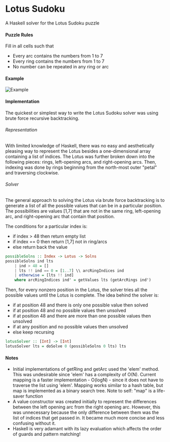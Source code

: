 # Lotus Sudoku
A Haskell solver for the Lotus Sudoku puzzle

#### Puzzle Rules
Fill in all cells such that
* Every arc contains the numbers from 1 to 7
* Every ring contains the numbers from 1 to 7
* No number can be repeated in any ring or arc

#### Example
![Example](https://cloud.githubusercontent.com/assets/10108593/14727426/5fddf394-07f0-11e6-9fa3-1d3b132627d9.JPG)

#### Implementation
The quickest or simplest way to write the Lotus Sudoku solver was using brute force recursive backtracking.

###### Representation
With limited knowledge of Haskell, there was no easy and aesthetically pleasing way to represent the Lotus besides a one-dimensional array containing a list of indices. The Lotus was further broken down into the following pieces: rings, left-opening arcs, and right-opening arcs. Then, indexing was done by rings beginning from the north-most outer "petal" and traversing clockwise.

###### Solver
The general approach to solving the Lotus via brute force backtracking is to generate a list of all the possible values that can be in a particular position. The possibilities are values [1,7] that are not in the same ring, left-opening arc, and right-opening arc that contain that position.

The conditions for a particular index is:
* if index > 48 then return empty list
* if index == 0 then return [1,7] not in ring/arcs
* else return back the value

```haskell
possibleSolns :: Index -> Lotus -> Solns
possibleSolns ind lts
    | ind > 48 = []
    | lts !! ind == 0 = [1..7] \\ arcRingIndices ind
    | otherwise = [lts !! ind]
    where arcRingIndices ind' = getValues lts (getArcRings ind')
```

Then, for every nonzero position in the Lotus, the solver tries all the possible values until the Lotus is complete. The idea behind the solver is:
* if at position 48 and there is only one possible value then solved
* if at position 48 and no possible values then unsolved
* if at position 48 and there are more than one possible values then unsolved
* if at any position and no possible values then unsolved
* else keep recursing

```haskell
lotusSolver :: [Int] -> [Int]
lotusSolver lts = doSolve 0 (possibleSolns 0 lts) lts
```

#### Notes
* Initial implementations of getRing and getArc used the 'elem' method. This was undesirable since 'elem' has a complexity of O(N). Current mapping is a faster implementation - O(logN) - since it does not have to traverse the list using 'elem'. Mapping works similar to a hash table, but map is implemented as a binary search tree. Note to self: "map" is a life-saver function
* A value constructor was created initially to represent the differences between the left opening arc from the right opening arc. However, this was unnecessary because the only difference between them was the list of indices that get passed in. It became much more concise and less confusing without it.
* Haskell is very adamant with its lazy evaluation which affects the order of guards and pattern matching!

